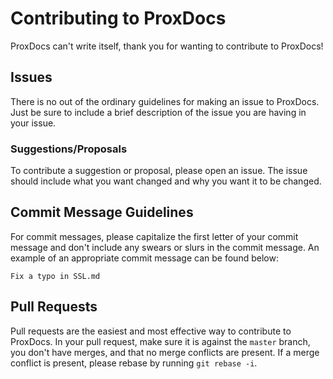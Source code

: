 # Contributing to ProxDocs
ProxDocs can't write itself, thank you for wanting to contribute to ProxDocs!

## Issues
There is no out of the ordinary guidelines for making an issue to ProxDocs. Just be sure to include a brief description of the issue you are having in your issue.

### Suggestions/Proposals
To contribute a suggestion or proposal, please open an issue. The issue should include what you want changed and why you want it to be changed.

## Commit Message Guidelines
For commit messages, please capitalize the first letter of your commit message and don't include any swears or slurs in the commit message. An example of an appropriate commit message can be found below:
```
Fix a typo in SSL.md
```

## Pull Requests
Pull requests are the easiest and most effective way to contribute to ProxDocs. In your pull request, make sure it is against the `master` branch, you don't have merges, and that no merge conflicts are present. If a merge conflict is present, please rebase by running `git rebase -i`. 